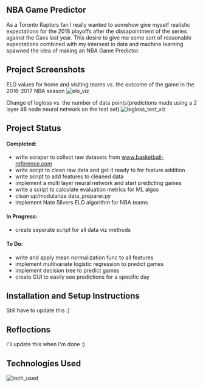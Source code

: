 ## NBA Game Predictor
As a Toronto Raptors fan I really wanted to somehow give myself realistic expectations for the 2018 playoffs after the dissapointment
of the series against the Cavs last year. This desire to give me some sort of reasonable expectations combined with my intersest in data 
and machine learning spawned the idea of making an NBA Game Predictor.

## Project Screenshots
ELO values for home and visiting teams vs. the outcome of the game in the 2016-2017 NBA season
![elo_viz](https://i.imgur.com/Z4XcGy6.png)

Change of logloss vs. the number of data points(predictions made using a 2 layer 46 node neural network on the test set)
![logloss_test_viz](https://i.imgur.com/ZIaiBvW.png)



## Project Status

#### Completed:
 - write scraper to collect raw datasets from www.basketball-reference.com
 - write script to clean raw data and get it ready to for feature addition
 - write script to add features to cleaned data
 - implement a multi layer neural network and start predicting games
 - write a script to calculate evaluation metrics for ML algos
 - clean up/modularize data_preparer.py
 - implement Nate Silvers ELO algorithm for NBA teams
 
#### In Progress:
 - create seperate script for all data viz methods

#### To Do:
 - write and apply mean normalization func to all features
 - implement multivariate logistic regression to predict games
 - implement decision tree to predict games
 - create GUI to easily see predictions for a specific day

## Installation and Setup Instructions
Still have to update this :)

## Reflections
I'll update this when I'm done :)

## Technologies Used
![tech_used](https://i.imgur.com/eGUeX2d.png)

